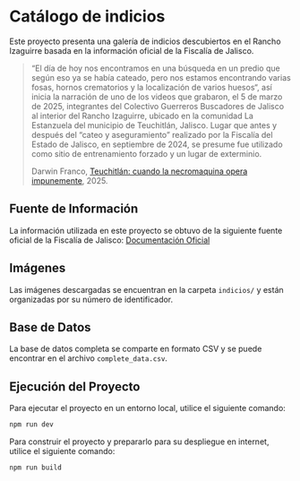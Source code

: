 # Catálogo de indicios

Este proyecto presenta una galería de indicios descubiertos en el Rancho Izaguirre basada en la información oficial de la Fiscalía de Jalisco.

> “El día de hoy nos encontramos en una búsqueda en un predio que según eso ya se había cateado, pero nos estamos encontrando varias fosas, hornos crematorios y la localización de varios huesos“, así inicia la narración de uno de los videos que grabaron, el 5 de marzo de 2025, integrantes del Colectivo Guerreros Buscadores de Jalisco al interior del Rancho Izaguirre, ubicado en la comunidad La Estanzuela del municipio de Teuchitlán, Jalisco. Lugar que antes y después del “cateo y aseguramiento” realizado por la Fiscalía del Estado de Jalisco, en septiembre de 2024, se presume fue utilizado como sitio de entrenamiento forzado y un lugar de exterminio.
>
> Darwin Franco, [Teuchitlán: cuando la necromaquina opera impunemente](https://www.zonadocs.mx/2025/03/12/teuchitlan-cuando-la-necromaquina-opera-impunemente/), 2025.

## Fuente de Información

La información utilizada en este proyecto se obtuvo de la siguiente fuente oficial de la Fiscalía de Jalisco:
[Documentación Oficial](https://docs.google.com/spreadsheets/u/0/d/1K5gul4mUWEIWc7yhlIZlheJDkqH7thPv/htmlview#gid=2057625904)

## Imágenes

Las imágenes descargadas se encuentran en la carpeta `indicios/` y están organizadas por su número de identificador.

## Base de Datos

La base de datos completa se comparte en formato CSV y se puede encontrar en el archivo `complete_data.csv`.
## Ejecución del Proyecto

Para ejecutar el proyecto en un entorno local, utilice el siguiente comando:

```bash
npm run dev
```

Para construir el proyecto y prepararlo para su despliegue en internet, utilice el siguiente comando:

```bash
npm run build
```